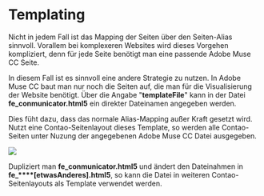 # Templating

Nicht in jedem Fall ist das Mapping der Seiten über den Seiten-Alias sinnvoll. Vorallem bei komplexeren Websites wird dieses Vorgehen kompliziert, denn für jede Seite benötigt man eine passende Adobe Muse CC Seite.

In diesem Fall ist es sinnvoll eine andere Strategie zu nutzen. In Adobe Muse CC baut man nur noch die Seiten auf, die man für die Visualisierung der Website benötigt. Über die Angabe "**templateFile**" kann in der Datei **fe\_conmunicator.html5** ein direkter Dateinamen angegeben werden.

Dies füht dazu, dass das normale Alias-Mapping außer Kraft gesetzt wird. Nutzt eine Contao-Seitenlayout dieses Template, so werden alle Contao-Seiten unter Nuzung der angegebenen Adobe Muse CC Datei ausgegeben.

![](images/dynamic/templating_template.png)

Dupliziert man **fe\_conmunicator.html5** und ändert den Dateinahmen in **fe\_****\[****etwasAnderes\]****.html5**, so kann die Datei in weiteren Contao-Seitenlayouts als Template verwendet werden.

